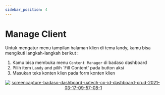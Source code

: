 ```yaml
---
sidebar_position: 4
---
```


# Manage Client 

Untuk mengatur menu tampilan halaman klien di tema landy, kamu bisa mengikuti langkah-langkah berikut :
1. Kamu bisa membuka menu `Content Manager` di badaso dashboard
2. Pilih item `Landy` and pilih `Fill Content' pada button aksi
3. Masukan teks konten klien  pada form konten klien
<p align="center">
   <a href="https://badaso-docs.uatech.co.id/">
         <img src="http://localhost:3000/img/client-content.png" alt="screencapture-badaso-dashboard-uatech-co-id-dashboard-crud-2021-03-17-09-57-08-1" />
  </a>
</p>

